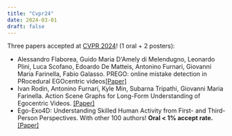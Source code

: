 ```yaml
---
title: "Cvpr24"
date: 2024-03-01
draft: false
---
```


Three papers accepted at <a href="http://cvpr.thecvf.com">CVPR 2024</a>! (1 oral + 2 posters):
<ul>
    <li>Alessandro Flaborea, Guido Maria D'Amely di Melendugno, Leonardo Plini, Luca Scofano, Edoardo De Matteis, Antonino Furnari, Giovanni Maria Farinella, Fabio Galasso. PREGO: online mistake detection in PRocedural EGOcentric videos<a href="https://arxiv.org/pdf/2404.01933" target="_blank">[Paper]</a></li>
    <li>Ivan Rodin, Antonino Furnari, Kyle Min, Subarna Tripathi, Giovanni Maria Farinella. Action Scene Graphs for Long-Form Understanding of Egocentric Videos. <a href="https://arxiv.org/pdf/2312.03391" target="_blank">[Paper]</a></li>
    <li>Ego-Exo4D: Understanding Skilled Human Activity from First- and Third-Person Perspectives. With other 100 authors! <b>Oral &lt; 1% accept rate.</b> <a href="https://arxiv.org/pdf/2311.18259" target="_blank">[Paper]</a></li>
</ul>